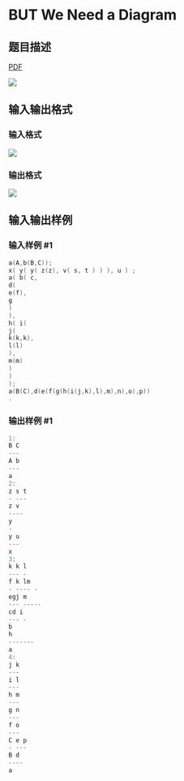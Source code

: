 # BUT We Need a Diagram

## 题目描述

[problemUrl]: https://uva.onlinejudge.org/index.php?option=com_onlinejudge&Itemid=8&category=8&page=show_problem&problem=633

[PDF](https://uva.onlinejudge.org/external/6/p692.pdf)

![](https://cdn.luogu.com.cn/upload/vjudge_pic/UVA692/81ede5738aa3bdcabd3853162d3285f3d624a738.png)

## 输入输出格式

### 输入格式

![](https://cdn.luogu.com.cn/upload/vjudge_pic/UVA692/ba072e08e22a9b33a09190083865d7655028a6b1.png)

### 输出格式

![](https://cdn.luogu.com.cn/upload/vjudge_pic/UVA692/cd09cedbbf1cc063d9ca8a268248bb4f75a7df2d.png)

## 输入输出样例

### 输入样例 #1

```cpp
a(A,b(B,C));
x( y( y( z(z), v( s, t ) ) ), u ) ;
a( b( c,
d(
e(f),
g
)
),
h( i(
j(
k(k,k),
l(l)
),
m(m)
)
)
);
a(B(C),d(e(f(g(h(i(j,k),l),m),n),o),p))
.
```


### 输出样例 #1

```cpp
1:
B C
---
A b
---
a
2:
z s t
- ---
z v
----
y
-
y u
---
x
3:
k k l
--- -
f k lm
- ---- -
egj m
--- -----
cd i
--- -
b
h
-------
a
4:
j k
---
i l
---
h m
---
g n
---
f o
---
C e p
- ---
B d
----
a
```


